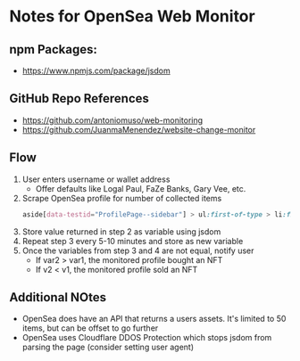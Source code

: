 # Notes for OpenSea Web Monitor

## npm Packages:
- https://www.npmjs.com/package/jsdom


## GitHub Repo References
- https://github.com/antoniomuso/web-monitoring
- https://github.com/JuanmaMenendez/website-change-monitor

## Flow
1. User enters username or wallet address
	- Offer defaults like Logal Paul, FaZe Banks, Gary Vee, etc.
2. Scrape OpenSea profile for number of collected items
	```css
	aside[data-testid="ProfilePage--sidebar"] > ul:first-of-type > li:first-of-type > a > div > span
	```
3. Store value returned in step 2 as variable using jsdom
4. Repeat step 3 every 5-10 minutes and store as new variable
5. Once the variables from step 3 and 4 are not equal, notify user
	- If var2 > var1, the monitored profile bought an NFT
	- If v2 < v1, the monitored profile sold an NFT

## Additional NOtes
- OpenSea does have an API that returns a users assets. It's limited to 50 items, but can be offset to go further
- OpenSea uses Cloudflare DDOS Protection which stops jsdom from parsing the page (consider setting user agent)